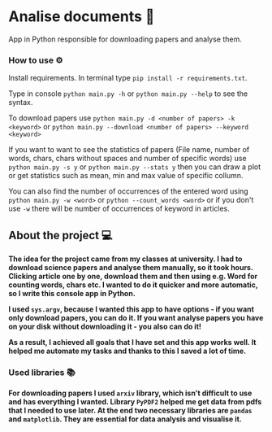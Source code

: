 # Analise documents 📰

App in Python responsible for downloading papers and analyse them.

### How to use ⚙️

Install requirements. In terminal type `pip install -r requirements.txt`.

Type in console `python main.py -h` or `python main.py --help` to see the syntax.

To download papers use `python main.py -d <number of papers> -k <keyword>` or `python main.py --download <number of papers> --keyword <keyword>`

If you want to want to see the statistics of papers (File name, number of words, chars, chars without spaces and number of specific words) use `python main.py -s y` or `python main.py --stats y` then you can draw a plot or get statistics such as mean, min and max value of specific collumn.

You can also find the number of occurrences of the entered word using `python main.py -w <word>` or `python --count_words <word>` or if you don't use `-w` there will be number of occurrences of keyword in articles.

## About the project :computer:

<b>The idea for the project came from my classes at university. I had to download science papers and analyse them manually, so it took hours. Clicking article one by one, download them and then using e.g. Word for counting words, chars etc. I wanted to do it quicker and more automatic, so I write this console app in Python.
  
I used `sys.argv`, because I wanted this app to have options - if you want only download papers, you can do it. If you want analyse papers you have on your disk without downloading it - you also can do it!
  
As a result, I achieved all goals that I have set and this app works well. It helped me automate my tasks and thanks to this I saved a lot of time.
  
### Used libraries 📚
  
For downloading papers I used `arxiv` library, which isn't difficult to use and has everything I wanted. Library `PyPDF2` helped me get data from pdfs that I needed to use later. At the end two necessary libraries are `pandas` and `matplotlib`. They are essential for data analysis and visualise it.<b>
